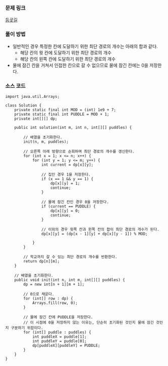 ### 문제 링크
[등굣길](https://school.programmers.co.kr/learn/courses/30/lessons/42898)

### 풀이 방법
- 일반적인 경우 특정한 칸에 도달하기 위한 최단 경로의 개수는 아래의 합과 같다.
    - 해당 칸의 윗 칸에 도달하기 위한 최단 경로의 개수
    - 해당 칸의 왼쪽 칸에 도달하기 위한 최단 경로의 개수
- 물에 잠긴 칸을 거쳐서 인접한 칸으로 갈 수 없으므로 물에 잠긴 칸에는 0을 저장한다.

### 소스 코드
```
import java.util.Arrays;

class Solution {
    private static final int MOD = (int) 1e9 + 7;
    private static final int PUDDLE = MOD + 1;
    private int[][] dp;
    
    public int solution(int m, int n, int[][] puddles) {  
        
        // 배열을 초기화한다.
        init(n, m, puddles);
        
        // 오른쪽 아래 방향으로 순회하며 최단 경로의 개수를 갱신한다.
        for (int x = 1; x <= n; x++) {
            for (int y = 1; y <= m; y++) {
                int current = dp[x][y];
                
                // 집인 경우 1을 저장한다.
                if (x == 1 && y == 1) {
                    dp[x][y] = 1;
                    continue;
                }
                
                // 물에 잠긴 칸인 경우 0을 저장한다.
                if (current == PUDDLE) {
                    dp[x][y] = 0;
                    continue;
                } 
                
                // 이외의 경우 윗쪽 칸과 왼쪽 칸의 합이 최단 경로의 개수가 된다.
                dp[x][y] = (dp[x - 1][y] + dp[x][y - 1]) % MOD;
    
            }
        }
        
        // 학교까지 갈 수 있는 최단 경로의 개수를 반환한다.
        return dp[n][m];
    }
    
    // 배열을 초기화한다.
    public void init(int n, int m, int[][] puddles) {
        dp = new int[n + 1][m + 1];
        
        // 0으로 채운다.
        for (int[] row : dp) {
            Arrays.fill(row, 0);
        }
        
        // 물에 잠긴 칸에 PUDDLE을 저장한다.
        // 이 시점에 0을 저장하지 않는 이유는, 단순히 초기화된 것인지 물에 잠긴 것인지 구분하기 위함이다.
        for (int[] puddle : puddles) {
            int puddleX = puddle[1];
            int puddleY = puddle[0];
            dp[puddleX][puddleY] = PUDDLE;
        }
    }
}
```